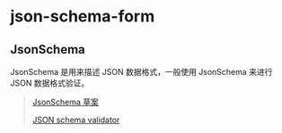# json-schema-form

## JsonSchema

JsonSchema 是用来描述 JSON 数据格式，一般使用 JsonSchema 来进行 JSON 数据格式验证。

> [JsonSchema 草案](https://json-schema.org/)
>
> [JSON schema validator](https://ajv.js.org/)

